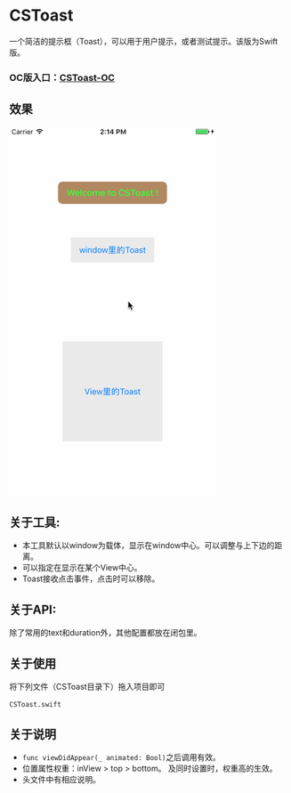 # CSToast

一个简洁的提示框（Toast），可以用于用户提示，或者测试提示。该版为Swift版。

### OC版入口：[CSToast-OC](https://github.com/JoslynWu/CSToast-OC.git)

## 效果

![](/resource/CSToast.gif)

##  关于工具:

 - 本工具默认以window为载体，显示在window中心。可以调整与上下边的距离。
 - 可以指定在显示在某个View中心。
 - Toast接收点击事件，点击时可以移除。
 
##  关于API:

 除了常用的text和duration外，其他配置都放在闭包里。
 
##  关于使用

将下列文件（CSToast目录下）拖入项目即可

```
CSToast.swift
```
 
##  关于说明

- `func viewDidAppear(_ animated: Bool)`之后调用有效。
- 位置属性权重：inView > top > bottom。 及同时设置时，权重高的生效。
- 头文件中有相应说明。